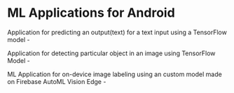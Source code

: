 # ML Applications for Android

Application for predicting an output(text) for a text input using a TensorFlow model - 

Application for detecting particular object in an image using TensorFlow Model - 

ML Application for on-device image labeling using an custom model made on Firebase AutoML Vision Edge - 
